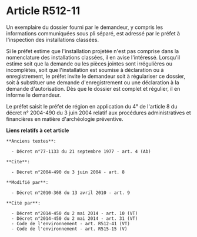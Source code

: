 # Article R512-11

Un exemplaire du dossier fourni par le demandeur, y compris les informations communiquées sous pli séparé, est adressé par le
préfet à l'inspection des installations classées. 

Si le préfet estime que l'installation projetée n'est pas comprise dans la nomenclature des installations classées, il en
avise l'intéressé. Lorsqu'il estime soit que la demande ou les pièces jointes sont irrégulières ou incomplètes, soit que
l'installation est soumise à déclaration ou à enregistrement, le préfet invite le demandeur soit à régulariser ce dossier,
soit à substituer une demande d'enregistrement ou une déclaration à la demande d'autorisation. Dès que le dossier est complet
et régulier, il en informe le demandeur. 

Le préfet saisit le préfet de région en application du 4° de l'article 8 du décret n° 2004-490 du 3 juin 2004 relatif aux
procédures administratives et financières en matière d'archéologie préventive.

**Liens relatifs à cet article**

	**Anciens textes**:

	  - Décret n°77-1133 du 21 septembre 1977 - art. 4 (Ab)

	**Cite**:

	  - Décret n°2004-490 du 3 juin 2004 - art. 8

	**Modifié par**:

	  - Décret n°2010-368 du 13 avril 2010 - art. 9

	**Cité par**:

	  - Décret n°2014-450 du 2 mai 2014 - art. 10 (VT)
	  - Décret n°2014-450 du 2 mai 2014 - art. 31 (VT)
	  - Code de l'environnement - art. R512-41 (VT)
	  - Code de l'environnement - art. R515-15 (V)
